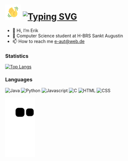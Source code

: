 # <img src="wave.gif" width="50px"> [![Typing SVG](https://readme-typing-svg.herokuapp.com?color=%2336BCF7&size=21&lines=Hello+and+welcome+to+my+profile)](https://git.io/typing-svg)



- 👋 Hi, I’m Erik 
- 🌱 Computer Science student at  H-BRS Sankt Augustin
- 📫 How to reach me e-aut@web.de



### Statistics 
<!--
<a href="https://github.com/Datamics-Webinar">
  <img align="center" src="https://github-readme-stats.vercel.app/api?username=mastercheef&show_icons=true&theme=dark" />
</a>
-->
[![Top Langs](https://github-readme-stats.vercel.app/api/top-langs/?username=mastercheef&theme=dark)](https://github.com/mastercheef/github-readme-stats)



### Languages
 
 
 <p align="left">
  <img height="50px" src="https://www.crosssoft.de/wp-content/uploads/2019/03/java-icon.png" title="Java">
  <img height="50px" src="https://cdn3.iconfinder.com/data/icons/logos-and-brands-adobe/512/267_Python-512.png" title="Python">
  <img height="50px" src="https://icon-library.com/images/javascript-icon-png/javascript-icon-png-23.jpg" title="Javascript">
  <img height="50px" src="https://cdn.icon-icons.com/icons2/2415/PNG/512/c_original_logo_icon_146611.png" title="C">
  <img height="50px" src="https://cdn.pixabay.com/photo/2017/08/05/11/16/logo-2582748_960_720.png" title="HTML">
  <img height="50px" src="https://cdn.pixabay.com/photo/2017/08/05/11/16/logo-2582747_960_720.png" title="CSS">
 </p>



![Snake animation](https://github.com/AdrianoEscarabote/AdrianoEscarabote/blob/output/github-contribution-grid-snake.svg)


<!--
[![Top Langs](https://github-readme-stats.vercel.app/api/top-langs/?username=mastercheef&layout=compact)](https://github.com/mastercheef/github-readme-stats)
-->

<!--
**Mastercheef/Mastercheef** is a ✨ _special_ ✨ repository because its `README.md` (this file) appears on your GitHub profile.

Here are some ideas to get you started:

- 🔭 I’m currently working on ...
- 🌱 I’m currently learning ...
- 👯 I’m looking to collaborate on ...
- 🤔 I’m looking for help with ...
- 💬 Ask me about ...
- 📫 How to reach me: ...
- 😄 Pronouns: ...
- ⚡ Fun fact: ...
-->

